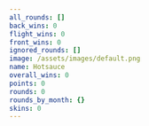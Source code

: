```yaml
---
all_rounds: []
back_wins: 0
flight_wins: 0
front_wins: 0
ignored_rounds: []
image: /assets/images/default.png
name: Hotsauce
overall_wins: 0
points: 0
rounds: 0
rounds_by_month: {}
skins: 0
---
```

